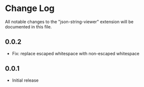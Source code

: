 # Change Log

All notable changes to the "json-string-viewer" extension will be documented in this file.

## 0.0.2

- Fix: replace escaped whitespace with non-escaped whitespace

## 0.0.1

- Initial release
